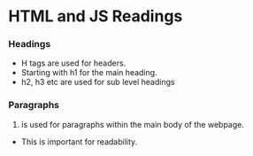 # HTML and JS Readings

### Headings
* H tags are used for headers. 
* Starting with h1 for the main heading. 
* h2, h3 etc are used for sub level headings
  
### Paragraphs
1. <p> is used for paragraphs within the main body of the webpage. 
  * This is important for readability. 
